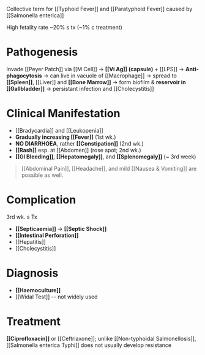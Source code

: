 Collective term for [[Typhoid Fever]] and [[Paratyphoid Fever]] caused by [[Salmonella enterica]]

High fetality rate ~20% s tx (~1% c treatment)

# Pathogenesis
Invade [[Peyer Patch]] via [[M Cell]] -> **[[Vi Ag]] (capsule)** + [[LPS]] -> **Anti-phagocytosis** -> can live in vacuole of [[Macrophage]] -> spread to **[[Spleen]]**, [[Liver]] and **[[Bone Marrow]]** -> form biofilm & **reservoir in [[Gallbladder]]** -> persistant infection and [[Cholecystitis]]

# Clinical Manifestation
- [[Bradycardia]] and [[Leukopenia]]
- **Gradually increasing [[Fever]]** (1st wk.)
- **NO DIARRHOEA**, rather **[[Constipation]]** (2nd wk.)
- **[[Rash]]** esp. at [[Abdomen]] (rose spot; 2nd wk.)
- **[[GI Bleeding]]**, **[[Hepatomegaly]]**, and **[[Splenomegaly]]** (~ 3rd week)

> [[Abdominal Pain]], [[Headache]], and mild [[Nausea & Vomiting]] are possible as well.

# Complication
3rd wk. s Tx
- **[[Septicaemia]]** -> **[[Septic Shock]]**
- **[[Intestinal Perforation]]**
- [[Hepatitis]]
- [[Cholecystitis]]

# Diagnosis
- **[[Haemoculture]]**
- [[Widal Test]] -- not widely used 

# Treatment
**[[Ciprofloxacin]]** or [[Ceftriaxone]]; unlike [[Non-typhoidal Salmonellosis]], [[Salmonella enterica Typhi]] does not usually develop resistance